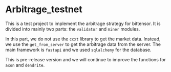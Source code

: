 # Arbitrage_testnet

This is a test project to implement the arbitrage strategy for bittensor.
It is divided into mainly two parts: the `validator` and `miner` modules.

In this part, we do not use the `ccxt` library to get the market data. Instead, we use the `get_from_server` to get the arbitrage data from the server.
The main framework is `fastapi` and we used `sqlalchemy` for the database.

This is pre-release version and we will continue to improve the functions for `axon` and `dendrite`.